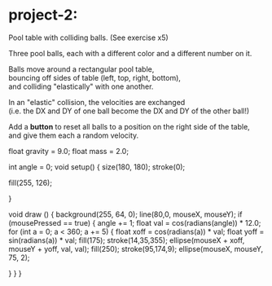 # project-2:  
Pool table with colliding balls.  (See exercise x5)

Three pool balls, each with a different color and a different number on it.  

Balls move around a rectangular pool table,  
bouncing off sides of table (left, top, right, bottom),  
and colliding "elastically" with one another.

In an "elastic" collision, the velocities are exchanged  
(i.e. the DX and DY of one ball become the DX and DY of the other ball!)  

Add a **button** to reset all balls to a position on the right side of the table,  
and give them each a random velocity.



float gravity = 9.0;
float mass = 2.0;

int angle = 0;
void setup() {
  size(180, 180);
  stroke(0);
 
  
  fill(255, 126);

}

void draw () {
  background(255, 64, 0);
  line(80,0, mouseX, mouseY);
 if (mousePressed == true) {
    angle += 1;
   float val = cos(radians(angle)) * 12.0;
 for (int a = 0; a < 360; a += 5) {
  float xoff = cos(radians(a)) * val;
      float yoff = sin(radians(a)) * val;
      fill(175);
      stroke(14,35,355);
      ellipse(mouseX + xoff, mouseY + yoff, val, val);
 fill(250);
 stroke(95,174,9);
    ellipse(mouseX, mouseY, 75, 2);
    
  
  } 
}
 }
